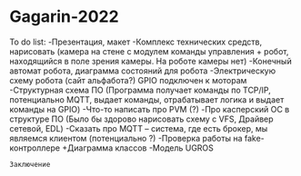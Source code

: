 # Gagarin-2022
To do list:
    -Презентация, макет
    -Комплекс технических средств, нарисовать (камера на стене с модулем команды управления + робот, находящийся в поле зрения камеры. На роботе камеры нет)
    -Конечный автомат робота, диаграмма состояний для робота
    -Электрическую схему робота (сайт альфабота?) GPIO подключен к моторам
    -Структурная схема ПО (Программа получает команды по TCP/IP, потенциально MQTT, выдает команды, отрабатывает логика и выдает команды на GPIO) 
    -Что-то написать про PVM (?)
    -Про касперский ОС в структуре ПО (Было бы здорово нарисовать схему с VFS, Драйвер сетевой, EDL)
    -Сказать про MQTT – система, где есть брокер, мы являемся клиентом (потенциально ?)
    -Проверка работы на fake-контроллере
    +Диаграмма классов
    -Модель UGROS
    
    Заключение
